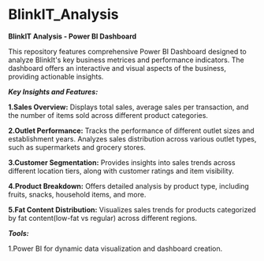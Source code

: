 # BlinkIT_Analysis

**BlinkIT Analysis - Power BI Dashboard**

This repository features comprehensive Power BI Dashboard designed to analyze  BlinkIt's key business metrices and performance indicators. The dashboard offers an interactive and visual aspects of the business, providing actionable insights.

***Key Insights and Features:***

**1.Sales Overview:**
Displays total sales, average sales per transaction, and the number of items sold across different product categories.

**2.Outlet Performance:**
Tracks the performance of different outlet sizes and establishment years.
Analyzes sales distribution across various  outlet types, such as supermarkets and grocery stores.

**3.Customer Segmentation:**
Provides insights into sales trends across different location tiers, along with customer ratings and item visibility.

**4.Product Breakdown:**
Offers detailed analysis by product type, including fruits, snacks, household items, and more.

**5.Fat Content Distribution:**
Visualizes sales trends for products categorized by fat content(low-fat vs regular) across different regions.

***Tools:***

1.Power BI for dynamic data visualization and dashboard creation.
